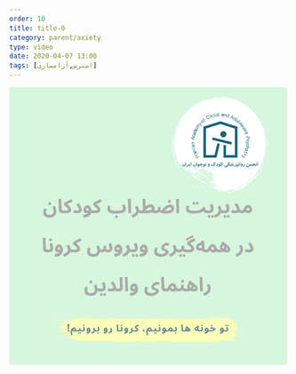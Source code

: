 ```yaml
---
order: 10
title: title-0
category: parent/axiety
type: video
date: 2020-04-07 13:00
tags: [استرس,آرامسازی]
---
```


[![](../../static/images/stress-management-parent-guide-cover.png)](../../static/videos/stress-management-parent-guide.mp4)